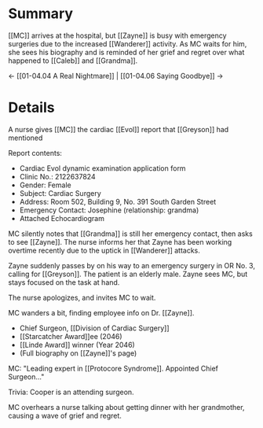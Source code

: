 # Summary

[[MC]] arrives at the hospital, but [[Zayne]] is busy with emergency surgeries due to the increased [[Wanderer]] activity. As MC waits for him, she sees his biography and is reminded of her grief and regret over what happened to [[Caleb]] and [[Grandma]].

← [[01-04.04 A Real Nightmare]] | [[01-04.06 Saying Goodbye]] →
# Details

A nurse gives [[MC]] the cardiac [[Evol]] report that [[Greyson]] had mentioned

Report contents:
* Cardiac Evol dynamic examination application form
* Clinic No.: 2122637824
* Gender: Female
* Subject: Cardiac Surgery
* Address: Room 502, Building 9, No. 391 South Garden Street
* Emergency Contact: Josephine (relationship: grandma)
* Attached Echocardiogram

MC silently notes that [[Grandma]] is still her emergency contact, then asks to see [[Zayne]]. The nurse informs her that Zayne has been working overtime recently due to the uptick in [[Wanderer]] attacks.

Zayne suddenly passes by on his way to an emergency surgery in OR No. 3, calling for [[Greyson]]. The patient is an elderly male. Zayne sees MC, but stays focused on the task at hand.

The nurse apologizes, and invites MC to wait.

MC wanders a bit, finding employee info on Dr. [[Zayne]].
* Chief Surgeon, [[Division of Cardiac Surgery]]
* [[Starcatcher Award]]ee (2046)
* [[Linde Award]] winner (Year 2046)
* (Full biography on [[Zayne]]'s page)

MC: "Leading expert in [[Protocore Syndrome]]. Appointed Chief Surgeon..."

Trivia: Cooper is an attending surgeon.

MC overhears a nurse talking about getting dinner with her grandmother, causing a wave of grief and regret.